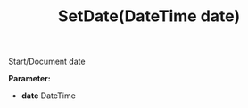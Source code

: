 ﻿---
uid: crmscript_ref_NSActivitySummaryItem_SetDate
title: SetDate(DateTime date)
intellisense: NSActivitySummaryItem.SetDate
keywords: NSActivitySummaryItem, GetDate
so.topic: reference
---

Start/Document date

**Parameter:** 
 - **date** DateTime

